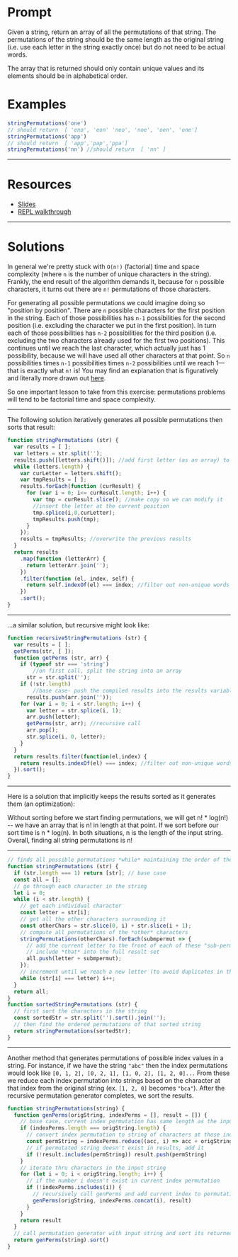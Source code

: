 # Prompt

Given a string, return an array of all the permutations of that string. The permutations of the string should be the same length as the original string (i.e. use each letter in the string exactly once) but do not need to be actual words.

The array that is returned should only contain unique values and its elements should be in alphabetical order.

# Examples

```javascript
stringPermutations('one')
// should return  [ 'eno', 'eon' 'neo', 'noe', 'oen', 'one']
stringPermutations('app')
// should return  [ 'app','pap','ppa']
stringPermutations('nn') //should return  [ 'nn' ]
```

---

# Resources

- [Slides](http://slides.com/seemaullal/reacto#/)
- [REPL walkthrough](https://repl.it/lFv/49)

---

# Solutions

In general we're pretty stuck with `O(n!)` (factorial) time and space complexity (where `n` is the number of unique characters in the string). Frankly, the end result of the algorithm demands it, because for `n` possible characters, it turns out there are `n!` permutations of those characters.

For generating all possible permutations we could imagine doing so "position by position". There are `n` possible characters for the first position in the string. Each of those possibilities has `n-1` possibilities for the second position (i.e. excluding the character we put in the first position). In turn each of those possibilities has `n-2` possibilities for the third position (i.e. excluding the two characters already used for the first two positions). This continues until we reach the last character, which actually just has 1 possibility, because we will have used all other characters at that point. So `n` possibilities times `n-1` possibilities times `n-2` possibilities until we reach 1—that is exactly what `n!` is! You may find an explanation that is figuratively and literally more drawn out [here](https://www.khanacademy.org/math/precalculus/prob-comb/combinatorics-precalc/v/factorial-and-counting-seat-arrangements).

So one important lesson to take from this exercise: permutations problems will tend to be factorial time and space complexity.

---

The following solution iteratively generates all possible permutations then sorts that result:

```js
function stringPermutations (str) {
  var results = [ ];
  var letters = str.split('');
  results.push([letters.shift()]); //add first letter (as an array) to results
  while (letters.length) {
    var curLetter = letters.shift();
    var tmpResults = [ ];
    results.forEach(function (curResult) {
      for (var i = 0; i<= curResult.length; i++) {
        var tmp = curResult.slice(); //make copy so we can modify it
        //insert the letter at the current position
        tmp.splice(i,0,curLetter);
        tmpResults.push(tmp);
      }
    });
    results = tmpResults; //overwrite the previous results
  }
  return results
    .map(function (letterArr) {
      return letterArr.join('');
    })
    .filter(function (el, index, self) {
      return self.indexOf(el) === index; //filter out non-unique words
    })
    .sort();
}
```

---

...a similar solution, but recursive might look like:

```javascript
function recursiveStringPermutations (str) {
  var results = [ ];
  getPerms(str, [ ]);
  function getPerms (str, arr) {
    if (typeof str === 'string')
        //on first call, split the string into an array
      str = str.split('');
    if (!str.length)
        //base case- push the compiled results into the results variable
      results.push(arr.join(''));
    for (var i = 0; i < str.length; i++) {
      var letter = str.splice(i, 1);
      arr.push(letter);
      getPerms(str, arr); //recursive call
      arr.pop();
      str.splice(i, 0, letter);
    }
  }
  return results.filter(function(el,index) {
    return results.indexOf(el) === index; //filter out non-unique words
  }).sort();
}
```

---

Here is a solution that implicitly keeps the results sorted as it generates them (an optimization):

Without sorting before we start finding permutations, we will get n! * log(n!) -- we have an array that is n! in length at that point. If we sort before our sort time is n * log(n). In both situations, n is the length of the input string. Overall, finding all string permutations is n!

---

```js
// finds all possible permutations *while* maintaining the order of the characters
function stringPermutations (str) {
  if (str.length === 1) return [str]; // base case
  const all = [];
  // go through each character in the string
  let i = 0;
  while (i < str.length) {
    // get each individual character
    const letter = str[i];
    // get all the other characters surrounding it
    const otherChars = str.slice(0, i) + str.slice(i + 1);
    // compute all permutations of the *other* characters
    stringPermutations(otherChars).forEach(submpermut => {
      // add the current letter to the front of each of these "sub-permutations"
      // include *that* into the full result set
      all.push(letter + submpermut);
    });
    // increment until we reach a new letter (to avoid duplicates in the result set)
    while (str[i] === letter) i++;
  }
  return all;
}
function sortedStringPermutations (str) {
  // first sort the characters in the string
  const sortedStr = str.split('').sort().join('');
  // then find the ordered permutations of that sorted string
  return stringPermutations(sortedStr);
}
```

---

Another method that generates permutations of possible index values in a string. For instance, if we have the string `"abc"` then the index permutations would look like `[0, 1, 2], [0, 2, 1], [1, 0, 2], [1, 2, 0]...` From these we reduce each index permutation into strings based on the character at that index from the original string (ex. `[1, 2, 0]` becomes `"bca"`). After the recursive permutation generator completes, we sort the results.

```js
function stringPermutations(string) {
  function genPerms(origString, indexPerms = [], result = []) {
    // base case, current index permutation has same length as the input string
    if (indexPerms.length === origString.length) {
      // convert index permutation to string of characters at those indexes
      const permString = indexPerms.reduce((acc, i) => acc + origString[i], '')
      // if permutated string doesn't exist in results, add it
      if (!result.includes(permString)) result.push(permString)
    }
    // iterate thru characters in the input string
    for (let i = 0; i < origString.length; i++) {
      // if the number i doesn't exist in current index permutation
      if (!indexPerms.includes(i)) {
        // recursively call genPerms and add current index to permutation
        genPerms(origString, indexPerms.concat(i), result)
      }
    }
    return result
  } 
  // call permutation generator with input string and sort its returned results
  return genPerms(string).sort() 
}
```
